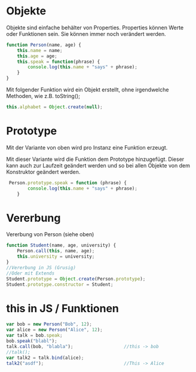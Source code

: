 # Objekte

Objekte sind einfache behälter von Properties. Properties können Werte oder Funktionen sein. Sie können immer noch verändert werden. 

```javascript
function Person(name, age) {
    this.name = name;
    this.age = age;
    this.speak = function(phrase) {
        console.log(this.name + "says" + phrase);
    }
}
```

Mit folgender Funktion wird ein Objekt erstellt, ohne irgendwelche Methoden, wie z.B. toString();

```javascript
this.alphabet = Object.create(null);
````

# Prototype 
Mit der Variante von oben wird pro Instanz eine Funktion erzeugt.

Mit dieser Variante wird die Funktion dem Prototype hinzugefügt. Dieser kann auch zur Laufzeit geändert werden und so bei allen Objekte von dem Konstruktor geändert werden. 
```javascript
 Person.prototype.speak = function (phrase) {                
        console.log(this.name + "says" + phrase);     
    } 
```

# Vererbung

Vererbung von Person (siehe oben) 
```javascript
function Student(name, age, university) {
    Person.call(this, name, age);
    this.university = university;
}
//Vererbung in JS (Grusig)
//Oder mit Extends
Student.prototype = Object.create(Person.prototype);
Student.prototype.constructor = Student;


```


# this in JS / Funktionen
```javascript
var bob = new Person("Bob", 12);
var alice = new Person("Alice", 12);
var talk = bob.speak;
bob.speak("blabl");
talk.call(bob, "blabla");                   //this -> bob
//talk();
var talk2 = talk.bind(alice);
talk2("asdf");                              //This -> Alice
 ```